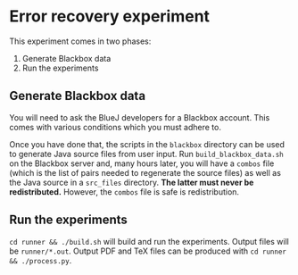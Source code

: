 # Error recovery experiment

This experiment comes in two phases:

  1. Generate Blackbox data
  2. Run the experiments


## Generate Blackbox data

You will need to ask the BlueJ developers for a Blackbox account. This comes
with various conditions which you must adhere to.

Once you have done that, the scripts in the `blackbox` directory can be used to
generate Java source files from user input. Run `build_blackbox_data.sh` on
the Blackbox server and, many hours later, you will have a `combos` file (which
is the list of pairs needed to regenerate the source files) as well as the
Java source in a `src_files` directory. **The latter must never be
redistributed.** However, the `combos` file is safe is redistribution.


## Run the experiments

`cd runner && ./build.sh` will build and run the experiments. Output files will
be `runner/*.out`. Output PDF and TeX files can be produced with `cd runner &&
./process.py`.
